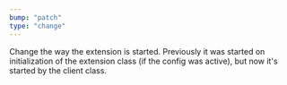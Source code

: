 ```yaml
---
bump: "patch"
type: "change"
---
```


Change the way the extension is started. Previously it was started on initialization of the extension class (if the config was active), but now it's started by the client class.
